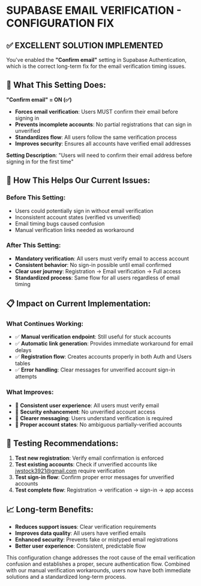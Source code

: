 # SUPABASE EMAIL VERIFICATION - CONFIGURATION FIX

## ✅ EXCELLENT SOLUTION IMPLEMENTED

You've enabled the **"Confirm email"** setting in Supabase Authentication, which is the correct long-term fix for the email verification timing issues.

## 🎯 What This Setting Does:

**"Confirm email" = ON (✅)**
- **Forces email verification**: Users MUST confirm their email before signing in
- **Prevents incomplete accounts**: No partial registrations that can sign in unverified
- **Standardizes flow**: All users follow the same verification process
- **Improves security**: Ensures all accounts have verified email addresses

**Setting Description**: "Users will need to confirm their email address before signing in for the first time"

## 🔧 How This Helps Our Current Issues:

### **Before This Setting:**
- Users could potentially sign in without email verification
- Inconsistent account states (verified vs unverified)
- Email timing bugs caused confusion
- Manual verification links needed as workaround

### **After This Setting:**
- **Mandatory verification**: All users must verify email to access account
- **Consistent behavior**: No sign-in possible until email confirmed
- **Clear user journey**: Registration → Email verification → Full access
- **Standardized process**: Same flow for all users regardless of email timing

## 📋 Impact on Current Implementation:

### **What Continues Working:**
- ✅ **Manual verification endpoint**: Still useful for stuck accounts
- ✅ **Automatic link generation**: Provides immediate workaround for email delays
- ✅ **Registration flow**: Creates accounts properly in both Auth and Users tables
- ✅ **Error handling**: Clear messages for unverified account sign-in attempts

### **What Improves:**
- 🚀 **Consistent user experience**: All users must verify email
- 🚀 **Security enhancement**: No unverified account access
- 🚀 **Clearer messaging**: Users understand verification is required
- 🚀 **Proper account states**: No ambiguous partially-verified accounts

## 🧪 Testing Recommendations:

1. **Test new registration**: Verify email confirmation is enforced
2. **Test existing accounts**: Check if unverified accounts like jwstock3921@gmail.com require verification
3. **Test sign-in flow**: Confirm proper error messages for unverified accounts
4. **Test complete flow**: Registration → verification → sign-in → app access

## 📈 Long-term Benefits:

- **Reduces support issues**: Clear verification requirements
- **Improves data quality**: All users have verified emails
- **Enhanced security**: Prevents fake or mistyped email registrations
- **Better user experience**: Consistent, predictable flow

This configuration change addresses the root cause of the email verification confusion and establishes a proper, secure authentication flow. Combined with our manual verification workarounds, users now have both immediate solutions and a standardized long-term process.